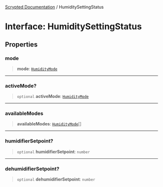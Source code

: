 [Scrypted Documentation](../globals.md) / HumiditySettingStatus

# Interface: HumiditySettingStatus

## Properties

### mode

> **mode**: [`HumidityMode`](../enumerations/HumidityMode.md)

***

### activeMode?

> `optional` **activeMode**: [`HumidityMode`](../enumerations/HumidityMode.md)

***

### availableModes

> **availableModes**: [`HumidityMode`](../enumerations/HumidityMode.md)[]

***

### humidifierSetpoint?

> `optional` **humidifierSetpoint**: `number`

***

### dehumidifierSetpoint?

> `optional` **dehumidifierSetpoint**: `number`
